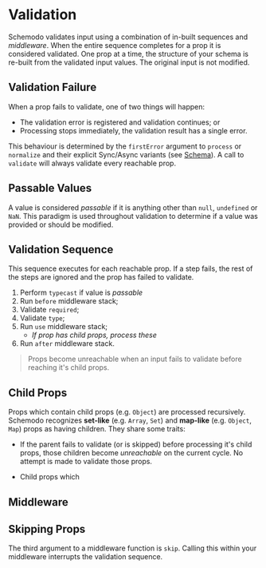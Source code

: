 # Validation

Schemodo validates input using a combination of in-built sequences and 
*middleware*. When the entire sequence completes for a prop it is considered
validated. One prop at a time, the structure of your schema is re-built
from the validated input values. The original input is not modified.

## Validation Failure

When a prop fails to validate, one of two things will happen:

* The validation error is registered and validation continues; or
* Processing stops immediately, the validation result has a single error.

This behaviour is determined by the `firstError` argument to `process`
or `normalize` and their explicit Sync/Async variants (see 
[Schema](/schema)). A call to `validate` will always validate
every reachable prop.

## Passable Values

A value is considered *passable* if it is anything other than `null`,
`undefined` or `NaN`. This paradigm is used throughout validation to determine
if a value was provided or should be modified.

## Validation Sequence

This sequence executes for each reachable prop. If a step fails, the rest of
the steps are ignored and the prop has failed to validate.

1. Perform `typecast` if value is *passable*
2. Run `before` middleware stack;
3. Validate `required`;
4. Validate `type`;
5. Run `use` middleware stack;
    * *If prop has child props, process these*
6. Run `after` middleware stack.

> Props become unreachable when an input fails to validate before reaching
it's child props.

## Child Props

Props which contain child props (e.g. `Object`) are processed recursively.
Schemodo recognizes **set-like** (e.g. `Array`, `Set`) and **map-like**
(e.g. `Object`, `Map`) props as having children. They share some traits:

* If the parent fails to validate (or is skipped) before processing it's 
child props, those children become *unreachable* on the current cycle. No 
attempt is made to validate those props.

* Child props which 

## Middleware

## Skipping Props

The third argument to a middleware function is `skip`. Calling this within your
middleware interrupts the validation sequence.
